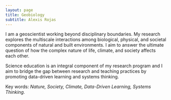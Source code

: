 ```yaml
---
layout: page
title: Geobiology
subtitle: Alexis Rojas
---
```

I am a geoscientist working beyond disciplinary boundaries. My research explores the multiscale interactions among biological, physical, and societal components of natural and built environments. I aim to answer the ultimate question of how the complex nature of life, climate, and society affects each other. 

Science education is an integral component of my research program and I aim to bridge the gap between research and teaching practices by promoting data-driven learning and systems thinking.

Key words: _Nature, Society, Climate, Data-Driven Learning, Systems Thinking._
